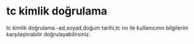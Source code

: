 tc kimlik doğrulama
==================

tc kimlik doğrulama -ad,soyad,doğum tarihi,tc no ile kullanıcının bilgilerini karşılaştırabilir doğrulayabilirsiniz.
